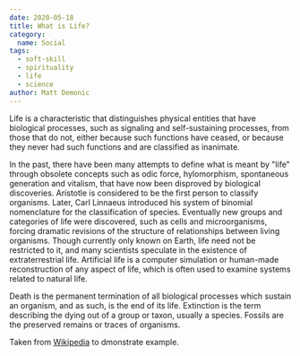 ```yaml
---
date: 2020-05-18
title: What is Life?
category:
  name: Social
tags:
  - soft-skill
  - spirituality
  - life
  - science
author: Matt Demonic
---
```

Life is a characteristic that distinguishes physical entities that have biological processes, such as signaling and self-sustaining processes, from those that do not, either because such functions have ceased, or because they never had such functions and are classified as inanimate.

In the past, there have been many attempts to define what is meant by "life" through obsolete concepts such as odic force, hylomorphism, spontaneous generation and vitalism, that have now been disproved by biological discoveries. Aristotle is considered to be the first person to classify organisms. Later, Carl Linnaeus introduced his system of binomial nomenclature for the classification of species. Eventually new groups and categories of life were discovered, such as cells and microorganisms, forcing dramatic revisions of the structure of relationships between living organisms. Though currently only known on Earth, life need not be restricted to it, and many scientists speculate in the existence of extraterrestrial life. Artificial life is a computer simulation or human-made reconstruction of any aspect of life, which is often used to examine systems related to natural life.

Death is the permanent termination of all biological processes which sustain an organism, and as such, is the end of its life. Extinction is the term describing the dying out of a group or taxon, usually a species. Fossils are the preserved remains or traces of organisms.

Taken from [Wikipedia](https://en.wikipedia.org/wiki/Life) to dmonstrate example.